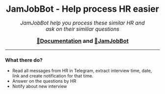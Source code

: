 <h1 align="center">JamJobBot - Help process HR easier</h1>
<p align="center" style="font-style: italic; font-size: 17px">JamJobBot help you process these similar HR and <br/>ask on their similiar questions</p>
<p align="center" style="font-size: 18px; font-weight: 700;"><a href="https://sejjax.notion.site/JamJobBot-38a7369bbc314c039c7b9f44cbdf1245">📕Documentation</a> and <a href="https://t.me/JamJobBot">🤖JamJobBot</a></p>
<hr/>

### What there do?
- Read all messages from HR in Telegram, extract interview time, date, link and create notification for that time.
- Answer on the questions by HR
- Notify about new interview
